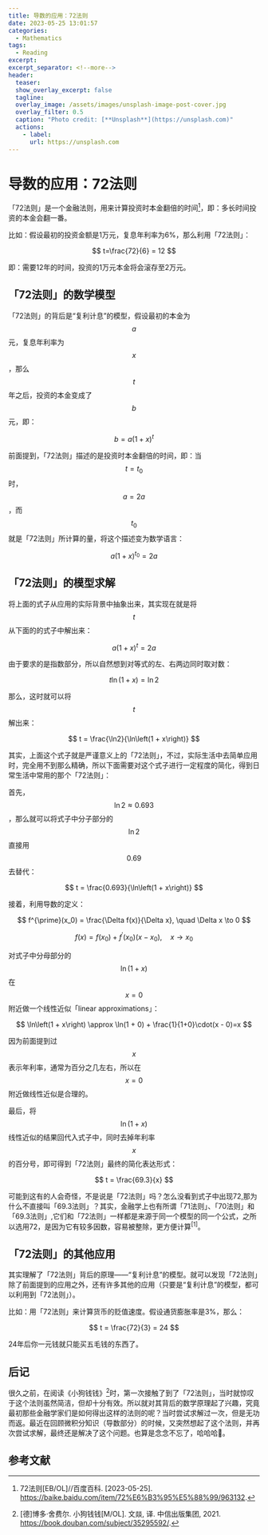 ```yaml
---
title: 导数的应用：72法则
date: 2023-05-25 13:01:57
categories:
  - Mathematics
tags: 
  - Reading
excerpt: 
excerpt_separator: <!--more-->
header:
  teaser: 
  show_overlay_excerpt: false
  tagline: 
  overlay_image: /assets/images/unsplash-image-post-cover.jpg
  overlay_filter: 0.5
  caption: "Photo credit: [**Unsplash**](https://unsplash.com)"
  actions:
    - label: 
      url: https://unsplash.com
---
```

# 导数的应用：72法则
<!-- 摘要内容（首页显示） -->

「72法则」是一个金融法则，用来计算投资时本金翻倍的时间[^1]，即：多长时间投资的本金会翻一番。

比如：假设最初的投资金额是1万元，复息年利率为6%，那么利用「72法则」：

$$
t=\frac{72}{6} = 12
$$

即：需要12年的时间，投资的1万元本金将会滚存至2万元。
<!--more-->
<!-- 正文内容 -->
## 「72法则」的数学模型

「72法则」的背后是“复利计息”的模型，假设最初的本金为 $$a$$ 元，复息年利率为 $$x$$，那么 $$t$$ 年之后，投资的本金变成了 $$b$$ 元，即：

$$
b = a\left(1 + x\right)^{t}
$$

前面提到，「72法则」描述的是投资时本金翻倍的时间，即：当 $$t=t_0$$ 时，$$a=2a$$，而 $$t_0$$ 就是「72法则」所计算的量，将这个描述变为数学语言：

$$
a\left(1 + x\right)^{t_0} = 2a
$$

## 「72法则」的模型求解

将上面的式子从应用的实际背景中抽象出来，其实现在就是将 $$t$$ 从下面的的式子中解出来：

$$
a\left(1 + x\right)^{t} = 2a
$$

由于要求的是指数部分，所以自然想到对等式的左、右两边同时取对数：

$$
t\ln\left(1 + x\right) = \ln2
$$

那么，这时就可以将 $$t$$ 解出来：

$$
t = \frac{\ln2}{\ln\left(1 + x\right)}
$$

其实，上面这个式子就是严谨意义上的「72法则」，不过，实际生活中去简单应用时，完全用不到那么精确，所以下面需要对这个式子进行一定程度的简化，得到日常生活中常用的那个「72法则」：

首先，$$\ln 2 \approx 0.693$$，那么就可以将式子中分子部分的 $$\ln 2$$ 直接用 $$0.69$$ 去替代：

$$
t = \frac{0.693}{\ln\left(1 + x\right)}
$$

接着，利用导数的定义：

$$
f^{\prime}(x_0) = \frac{\Delta f(x)}{\Delta x}, \quad \Delta x \to 0
$$

$$
f(x) =f(x_0) + f^{\prime}(x_0)(x - x_0), \quad x \to x_0
$$

对式子中分母部分的 $$\ln\left(1 + x\right)$$ 在 $$x = 0$$ 附近做一个线性近似「linear approximations」：

$$
\ln\left(1 + x\right) \approx \ln(1 + 0) + \frac{1}{1+0}\cdot(x - 0)=x
$$

因为前面提到过 $$x$$ 表示年利率，通常为百分之几左右，所以在 $$x = 0$$ 附近做线性近似是合理的。

最后，将 $$\ln\left(1 + x\right)$$ 线性近似的结果回代入式子中，同时去掉年利率 $$x$$ 的百分号，即可得到「72法则」最终的简化表达形式：

$$
t = \frac{69.3}{x}
$$

可能到这有的人会奇怪，不是说是「72法则」吗？怎么没看到式子中出现72,那为什么不直接叫「69.3法则」？其实，金融学上也有所谓「71法则」、「70法则」和「69.3法则」,它们和「72法则」一样都是来源于同一个模型的同一个公式，之所以选用72，是因为它有较多因数，容易被整除，更方便计算<sup>[1]</sup>。

## 「72法则」的其他应用

其实理解了「72法则」背后的原理——“复利计息”的模型。就可以发现「72法则」除了前面提到的应用之外，还有许多其他的应用（只要是“复利计息”的模型，都可以利用到「72法则」）。

比如：用「72法则」来计算货币的贬值速度。假设通货膨胀率是3%，那么：

$$
t = \frac{72}{3} = 24
$$

24年后你一元钱就只能买五毛钱的东西了。

## 后记

很久之前，在阅读《小狗钱钱》[^2]时，第一次接触了到了「72法则」，当时就惊叹于这个法则虽然简洁，但却十分有效。所以就对其背后的数学原理起了兴趣，究竟最初那些金融学家们是如何得出这样的法则的呢？当时尝试求解过一次，但是无功而返。最近在回顾微积分知识（导数部分）的时候，又突然想起了这个法则，并再次尝试求解，最终还是解决了这个问题。也算是念念不忘了，哈哈哈🤣。

## 参考文献

[^1]:72法则[EB/OL]//百度百科. [2023-05-25]. https://baike.baidu.com/item/72%E6%B3%95%E5%88%99/963132.

[^2]:[德]博多·舍费尔. 小狗钱钱[M/OL]. 文燚, 译. 中信出版集团, 2021. https://book.douban.com/subject/35295592/.